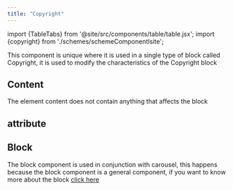 ```yaml
---
title: "Copyright"
---
```


import {TableTabs} from '@site/src/components/table/table.jsx';
import {copyright} from './schemes/schemeComponentIsite';

This component is unique where it is used in a single type of block called Copyright, it is used to modify the characteristics of the Copyright block

## Content
The element content does not contain anything that affects the block

## attribute
<TableTabs tabsContent={copyright} />

## Block
The block component is used in conjunction with carousel, this happens because the block component is a general component, if you want to know more about the block [click here](./block)